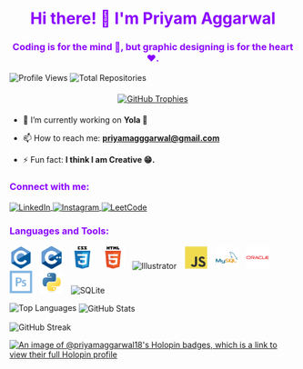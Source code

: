 <h1 align="center" style="color: #8b00ff;">Hi there! 👋 I'm Priyam Aggarwal</h1>
<h3 align="center" style="color: #8b00ff;">Coding is for the mind 🧠, but graphic designing is for the heart ❤️.</h3>

<p align="left">
  <img src="https://komarev.com/ghpvc/?username=priyamaggarwal18&label=Profile%20views&color=8b00ff&style=flat" alt="Profile Views" />
  <img src="https://img.shields.io/badge/Total%20Repos-10-8b00ff" alt="Total Repositories" />
</p>

<p align="center" style="margin: 20px;">
  <a href="https://github.com/ryo-ma/github-profile-trophy">
    <img src="https://github-profile-trophy.vercel.app/?username=priyamaggarwal18&theme=nord" alt="GitHub Trophies" />
  </a>
</p>


- 🔭 I’m currently working on **Yola 🤖**

- 📫 How to reach me: **priyamagggarwal@gmail.com**

- ⚡ Fun fact: **I think I am Creative 😁.**

<h3 align="left" style="color: #8b00ff;">Connect with me:</h3>
<p align="left">
  <a href="https://linkedin.com/in/priyamaggarwal" target="blank">
    <img align="center" src="https://raw.githubusercontent.com/rahuldkjain/github-profile-readme-generator/master/src/images/icons/Social/linked-in-alt.svg" alt="LinkedIn" height="30" width="40" />
  </a>
  <a href="https://instagram.com/priyamaggarwal18" target="blank">
    <img align="center" src="https://raw.githubusercontent.com/rahuldkjain/github-profile-readme-generator/master/src/images/icons/Social/instagram.svg" alt="Instagram" height="30" width="40" />
  </a>
  <a href="https://www.leetcode.com/priyam08" target="blank">
    <img align="center" src="https://raw.githubusercontent.com/rahuldkjain/github-profile-readme-generator/master/src/images/icons/Social/leet-code.svg" alt="LeetCode" height="30" width="40" />
  </a>
</p>

<h3 align="left" style="color: #8b00ff;">Languages and Tools:</h3>
<p align="left">
  <img src="https://raw.githubusercontent.com/devicons/devicon/master/icons/c/c-original.svg" alt="C" width="40" height="40" style="margin-right: 10px"/>
  <img src="https://raw.githubusercontent.com/devicons/devicon/master/icons/cplusplus/cplusplus-original.svg" alt="C++" width="40" height="40" style="margin-right: 10px"/>
  <img src="https://raw.githubusercontent.com/devicons/devicon/master/icons/css3/css3-original-wordmark.svg" alt="CSS3" width="40" height="40" style="margin-right: 10px"/>
  <img src="https://raw.githubusercontent.com/devicons/devicon/master/icons/html5/html5-original-wordmark.svg" alt="HTML5" width="40" height="40" style="margin-right: 10px"/>
  <img src="https://www.vectorlogo.zone/logos/adobe_illustrator/adobe_illustrator-icon.svg" alt="Illustrator" width="40" height="40" style="margin-right: 10px"/>
  <img src="https://raw.githubusercontent.com/devicons/devicon/master/icons/javascript/javascript-original.svg" alt="JavaScript" width="40" height="40" style="margin-right: 10px"/>
  <img src="https://raw.githubusercontent.com/devicons/devicon/master/icons/mysql/mysql-original-wordmark.svg" alt="MySQL" width="40" height="40" style="margin-right: 10px"/>
  <img src="https://raw.githubusercontent.com/devicons/devicon/master/icons/oracle/oracle-original.svg" alt="Oracle" width="40" height="40" style="margin-right: 10px"/>
  <img src="https://raw.githubusercontent.com/devicons/devicon/master/icons/photoshop/photoshop-line.svg" alt="Photoshop" width="40" height="40" style="margin-right: 10px"/>
  <img src="https://raw.githubusercontent.com/devicons/devicon/master/icons/python/python-original.svg" alt="Python" width="40" height="40" style="margin-right: 10px"/>
  <img src="https://www.vectorlogo.zone/logos/sqlite/sqlite-icon.svg" alt="SQLite" width="40" height="40" style="margin-right: 10px"/>
</p>

<p><img align="left" src="https://github-readme-stats.vercel.app/api/top-langs?username=priyamaggarwal18&show_icons=true&locale=en&layout=compact&theme=nord" alt="Top Languages" /></p>

<p>&nbsp;<img align="center" src="https://github-readme-stats.vercel.app/api?username=priyamaggarwal18&show_icons=true&locale=en&theme=nord" alt="GitHub Stats" /></p>

<p><img align="center" src="https://github-readme-streak-stats.herokuapp.com/?user=priyamaggarwal18&theme=nord" alt="GitHub Streak" /></p>

[![An image of @priyamaggarwal18's Holopin badges, which is a link to view their full Holopin profile](https://holopin.me/priyamaggarwal18)](https://holopin.io/@priyamaggarwal18)
